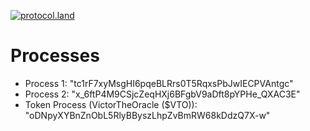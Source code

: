 [![protocol.land](https://arweave.net/eZp8gOeR8Yl_cyH9jJToaCrt2He1PHr0pR4o-mHbEcY)](https://protocol.land/#/repository/f243d7fd-0177-4b2c-bdec-c7a201281955)

# Processes

- Process 1: "tc1rF7xyMsgHI6pqeBLRrs0T5RqxsPbJwIECPVAntgc"
- Process 2: "x_6ftP4M9CSjcZeqHXj6BFgbV9aDft8pYPHe_QXAC3E"
- Token Process (VictorTheOracle ($VTO)): "oDNpyXYBnZnObL5RlyBByszLhpZvBmRW68kDdzQ7X-w"